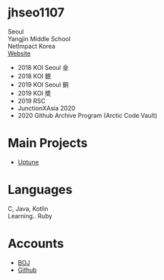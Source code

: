 # jhseo1107
Seoul  
Yangjin Middle School  
NetImpact Korea  
[Website](https://jhseo1107.kro.kr)
  
- 2018 KOI Seoul 金  
- 2018 KOI 銀
- 2019 KOI Seoul 銅
- 2019 KOI 奬 
- 2019 RSC
- JunctionXAsia 2020
- 2020 Github Archive Program (Arctic Code Vault)  

# Main Projects
- [Uptune](http://uptune.kro.kr/)

# Languages
C, Java, Kotlin  
Learning.. Ruby


# Accounts
- [BOJ](https://acmicpc.net/user/jhseo1107)  
- [Github](https://github.com/jhseo1107)  
